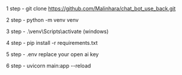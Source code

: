 1 step - git clone https://github.com/Malinhara/chat_bot_use_back.git

2 step - python -m venv venv

3 step - .\venv\Scripts\activate (windows)

4 step - pip install -r requirements.txt

5 step - .env replace your open ai key

6 step - uvicorn main:app --reload 
